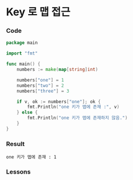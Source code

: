 # Key 로 맵 접근

### Code
```go
package main

import "fmt"

func main() {
	numbers := make(map[string]int)

	numbers["one"] = 1
	numbers["two"] = 2
	numbers["three"] = 3

	if v, ok := numbers["one"]; ok {
		fmt.Println("one 키가 맵에 존재 :", v)
	} else {
		fmt.Println("one 키가 맵에 존재하지 않음.")
	}
}
```

### Result
```
one 키가 맵에 존재 : 1
```
### Lessons
